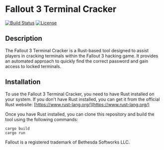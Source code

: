 # Fallout 3 Terminal Cracker

[![Build Status](https://img.shields.io/travis/username/repo.svg)](https://travis-ci.org/username/repo)
[![License](https://img.shields.io/badge/license-MIT-blue.svg)](https://opensource.org/licenses/MIT)

## Description

The Fallout 3 Terminal Cracker is a Rust-based tool designed to assist players in cracking terminals within the Fallout 3 hacking game. It provides an automated approach to quickly find the correct password and gain access to locked terminals.

## Installation

To use the Fallout 3 Terminal Cracker, you need to have Rust installed on your system. If you don't have Rust installed, you can get it from the official Rust website: [https://www.rust-lang.org/](https://www.rust-lang.org/)

Once you have Rust installed, you can clone this repository and build the tool using the following commands:

```
cargo build
cargo run
```

Fallout is a registered trademark of Bethesda Softworks LLC.

